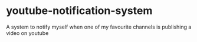# youtube-notification-system
A system to notify myself when one of my favourite channels is publishing a video on youtube
